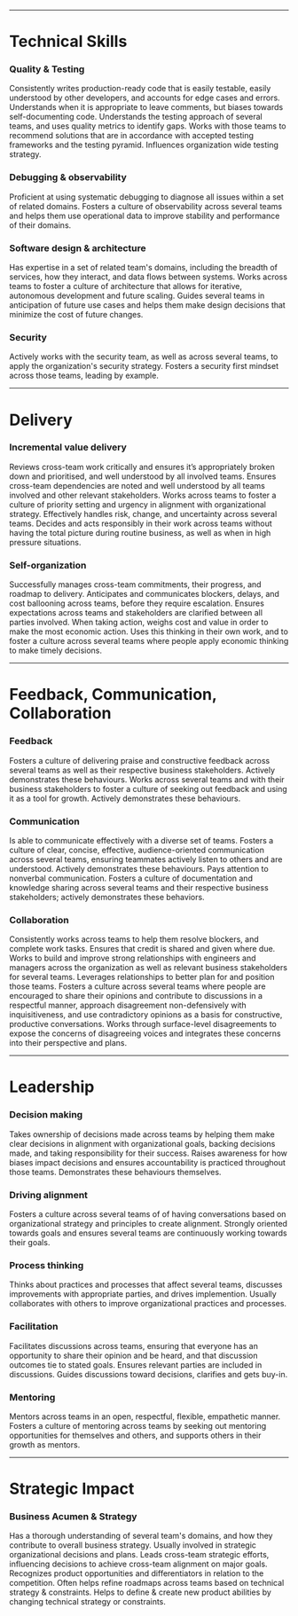 ***
# Technical Skills
### Quality & Testing
Consistently writes production-ready code that is easily testable, easily understood by other developers, and accounts for edge cases and errors. Understands when it is appropriate to leave comments, but biases towards self-documenting code.
Understands the testing approach of several teams, and uses quality metrics to identify gaps. Works with those teams to recommend solutions that are in accordance with accepted testing frameworks and the testing pyramid. Influences organization wide testing strategy.

### Debugging & observability
Proficient at using systematic debugging to diagnose all issues within a set of related domains.
Fosters a culture of observability across several teams and helps them use operational data to improve stability and performance of their domains.

### Software design & architecture
Has expertise in a set of related team's domains, including the breadth of services, how they interact, and data flows between systems.
Works across teams to foster a culture of architecture that allows for iterative, autonomous development and future scaling. Guides several teams in anticipation of future use cases and helps them make design decisions that minimize the cost of future changes.

### Security
Actively works with the security team, as well as across several teams, to apply the organization's security strategy. Fosters a security first mindset across those teams, leading by example.

***
# Delivery
### Incremental value delivery
Reviews cross-team work critically and ensures it’s appropriately broken down and prioritised, and well understood by all involved teams.
Ensures cross-team dependencies are noted and well understood by all teams involved and other relevant stakeholders. Works across teams to foster a culture of priority setting and urgency in alignment with organizational strategy.
Effectively handles risk, change, and uncertainty across several teams. Decides and acts responsibly in their work across teams without having the total picture during routine business, as well as when in high pressure situations.

### Self-organization
Successfully manages cross-team commitments, their progress, and roadmap to delivery. Anticipates and communicates blockers, delays, and cost ballooning across teams, before they require escalation. Ensures expectations across teams and stakeholders are clarified between all parties involved. 
When taking action, weighs cost and value in order to make the most economic action. Uses this thinking in their own work, and to foster a culture across several teams where people apply economic thinking to make timely decisions. 

***
# Feedback, Communication, Collaboration 
### Feedback
Fosters a culture of delivering praise and constructive feedback across several teams as well as their respective business stakeholders. Actively demonstrates these behaviours. 
Works across several teams and with their business stakeholders to foster a culture of seeking out feedback and using it as a tool for growth. Actively demonstrates these behaviours. 

### Communication
Is able to communicate effectively with a diverse set of teams. Fosters a culture of clear, concise, effective, audience-oriented communication across several teams, ensuring teammates actively listen to others and are understood. Actively demonstrates these behaviours. Pays attention to nonverbal communication. 
Fosters a culture of documentation and knowledge sharing across several teams and their respective business stakeholders; actively demonstrates these behaviors.

### Collaboration
Consistently works across teams to help them resolve blockers, and complete work tasks. Ensures that credit is shared and given where due. 
Works to build and improve strong relationships with engineers and managers across the organization as well as relevant business stakeholders for several teams. Leverages relationships to better plan for and position those teams.
Fosters a culture across several teams where people are encouraged to share their opinions and contribute to discussions in a respectful manner, approach disagreement non-defensively with inquisitiveness, and use contradictory opinions as a basis for constructive, productive conversations. Works through surface-level disagreements to expose the concerns of disagreeing voices and integrates these concerns into their perspective and plans.

***
# Leadership
### Decision making
Takes ownership of decisions made across teams by helping them make clear decisions in alignment with organizational goals, backing decisions made, and taking responsibility for their success. Raises awareness for how biases impact decisions and ensures accountability is practiced throughout those teams. Demonstrates these behaviours themselves.

### Driving alignment
Fosters a culture across several teams of of having conversations based on organizational strategy and principles to create alignment. Strongly oriented towards goals and ensures several teams are continuously working towards their goals.

### Process thinking
Thinks about practices and processes that affect several teams, discusses improvements with appropriate parties, and drives implemention. Usually collaborates with others to improve organizational practices and processes.

### Facilitation
Facilitates discussions across teams, ensuring that everyone has an opportunity to share their opinion and be heard, and that discussion outcomes tie to stated goals. Ensures relevant parties are included in discussions. Guides discussions toward decisions, clarifies and gets buy-in.

### Mentoring
Mentors across teams in an open, respectful, flexible, empathetic manner. Fosters a culture of mentoring across teams by seeking out mentoring opportunities for themselves and others, and supports others in their growth as mentors.

***
# Strategic Impact
### Business Acumen & Strategy
Has a thorough understanding of several team's domains, and how they contribute to overall business strategy.
Usually involved in strategic organizational decisions and plans. Leads cross-team strategic efforts, influencing decisions to achieve cross-team alignment on major goals.
Recognizes product opportunities and differentiators in relation to the competition. Often helps refine roadmaps across teams based on technical strategy & constraints. Helps to define & create new product abilities by changing technical strategy or constraints.
